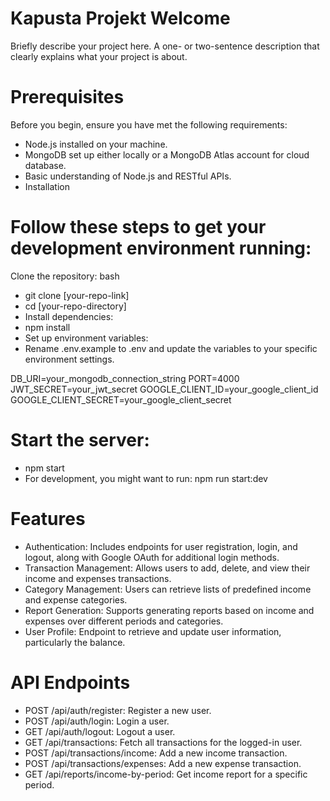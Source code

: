 # Kapusta Projekt Welcome

Briefly describe your project here. A one- or two-sentence description that clearly explains what your project is about.

# Prerequisites

Before you begin, ensure you have met the following requirements:

- Node.js installed on your machine.
- MongoDB set up either locally or a MongoDB Atlas account for cloud database.
- Basic understanding of Node.js and RESTful APIs.
- Installation

# Follow these steps to get your development environment running:

Clone the repository:
bash

- git clone [your-repo-link]
- cd [your-repo-directory]
- Install dependencies:
- npm install
- Set up environment variables:
- Rename .env.example to .env and update the variables to your specific environment settings.

DB_URI=your_mongodb_connection_string
PORT=4000
JWT_SECRET=your_jwt_secret
GOOGLE_CLIENT_ID=your_google_client_id
GOOGLE_CLIENT_SECRET=your_google_client_secret

# Start the server:

- npm start
- For development, you might want to run: npm run start:dev

# Features

- Authentication: Includes endpoints for user registration, login, and logout, along with Google OAuth for additional login methods.
- Transaction Management: Allows users to add, delete, and view their income and expenses transactions.
- Category Management: Users can retrieve lists of predefined income and expense categories.
- Report Generation: Supports generating reports based on income and expenses over different periods and categories.
- User Profile: Endpoint to retrieve and update user information, particularly the balance.

# API Endpoints

- POST /api/auth/register: Register a new user.
- POST /api/auth/login: Login a user.
- GET /api/auth/logout: Logout a user.
- GET /api/transactions: Fetch all transactions for the logged-in user.
- POST /api/transactions/income: Add a new income transaction.
- POST /api/transactions/expenses: Add a new expense transaction.
- GET /api/reports/income-by-period: Get income report for a specific period.

